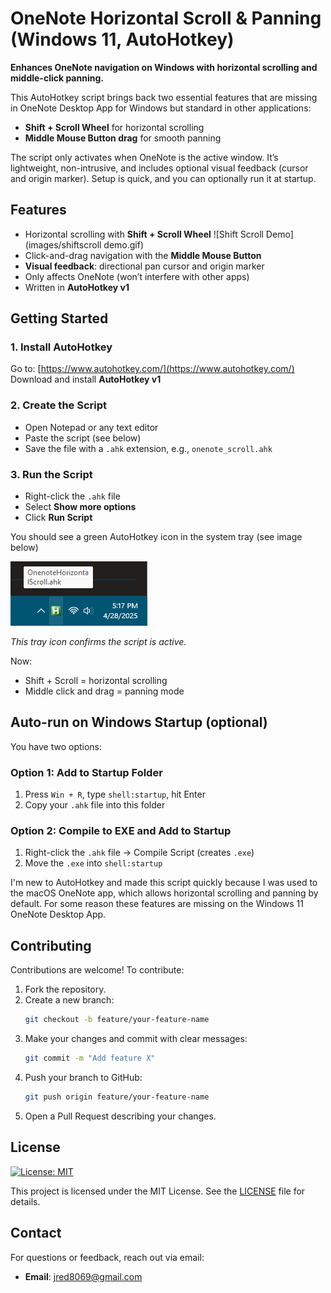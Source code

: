# OneNote Horizontal Scroll & Panning (Windows 11, AutoHotkey)

**Enhances OneNote navigation on Windows with horizontal scrolling and middle-click panning.**

This AutoHotkey script brings back two essential features that are missing in OneNote Desktop App for Windows but standard in other applications:

- **Shift + Scroll Wheel** for horizontal scrolling  
- **Middle Mouse Button drag** for smooth panning

The script only activates when OneNote is the active window. It’s lightweight, non-intrusive, and includes optional visual feedback (cursor and origin marker). Setup is quick, and you can optionally run it at startup.

## Features

- Horizontal scrolling with **Shift + Scroll Wheel**
  ![Shift Scroll Demo](images/shiftscroll demo.gif)
- Click-and-drag navigation with the **Middle Mouse Button**
- **Visual feedback**: directional pan cursor and origin marker
- Only affects OneNote (won’t interfere with other apps)
- Written in **AutoHotkey v1**

## Getting Started

### 1. Install AutoHotkey

Go to: [https://www.autohotkey.com/](https://www.autohotkey.com/)  
Download and install **AutoHotkey v1**

### 2. Create the Script

- Open Notepad or any text editor
- Paste the script (see below)
- Save the file with a `.ahk` extension, e.g., `onenote_scroll.ahk`

### 3. Run the Script

- Right-click the `.ahk` file
- Select **Show more options**
- Click **Run Script**

You should see a green AutoHotkey icon in the system tray (see image below)

![AutoHotkey script running in system tray on Windows 11](images/trayDisplayW11.png)

*This tray icon confirms the script is active.*

Now:
- Shift + Scroll = horizontal scrolling
- Middle click and drag = panning mode

## Auto-run on Windows Startup (optional)

You have two options:

### Option 1: Add to Startup Folder

1. Press `Win + R`, type `shell:startup`, hit Enter  
2. Copy your `.ahk` file into this folder

### Option 2: Compile to EXE and Add to Startup

1. Right-click the `.ahk` file → Compile Script (creates `.exe`)
2. Move the `.exe` into `shell:startup`

I'm new to AutoHotkey and made this script quickly because I was used to the macOS OneNote app, which allows horizontal scrolling and panning by default. For some reason these features are missing on the Windows 11 OneNote Desktop App. 

## Contributing

Contributions are welcome! To contribute:

1. Fork the repository.  
2. Create a new branch:  
   ```bash
   git checkout -b feature/your-feature-name
   ```
3. Make your changes and commit with clear messages:  
   ```bash
   git commit -m "Add feature X"
   ```
4. Push your branch to GitHub:  
   ```bash
   git push origin feature/your-feature-name
   ```
5. Open a Pull Request describing your changes. 

## License

[![License: MIT](https://img.shields.io/badge/License-MIT-yellow.svg)](https://opensource.org/licenses/MIT)

This project is licensed under the MIT License. See the [LICENSE](LICENSE) file for details.

## Contact

For questions or feedback, reach out via email:
- **Email**: jred8069@gmail.com


